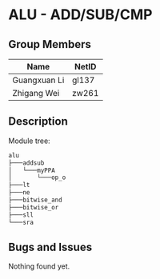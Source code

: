 # ALU - ADD/SUB/CMP

## Group Members

|Name|NetID|
|---|---|
|Guangxuan Li|gl137|
|Zhigang Wei|zw261|

## Description

Module tree:

```bash
alu
├───addsub
│   └───myPPA
│       └───op_o
├───lt
├───ne
├───bitwise_and
├───bitwise_or
├───sll
└───sra
```

## Bugs and Issues

Nothing found yet.